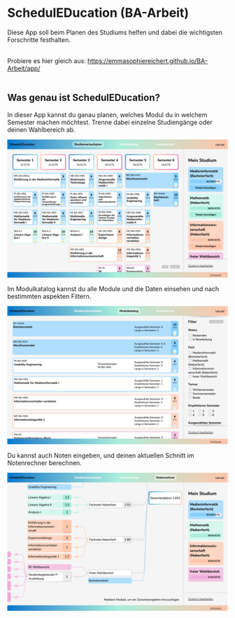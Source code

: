# SchedulEDucation (BA-Arbeit)
Diese App soll beim Planen des Studiums helfen und dabei die wichtigsten Forschritte festhalten. 
<br><br>

Probiere es hier gleich aus: https://emmasophiereichert.github.io/BA-Arbeit/app/
<br><br>

## Was genau ist SchedulEDucation?

In dieser App kannst du ganau planen, welches Modul du in welchem Semester machen möchtest. Trenne dabei einzelne Studiengänge oder deinen Wahlbereich ab. 

![](images/Schedule.png)

Im Modulkatalog kannst du alle Module und die Daten einsehen und nach bestimmten aspekten Filtern.

![](images/Catalogue.png)

Du kannst auch Noten eingeben, und deinen aktuellen Schnitt im Notenrechner berechnen.

![](images/Calculator.png)
